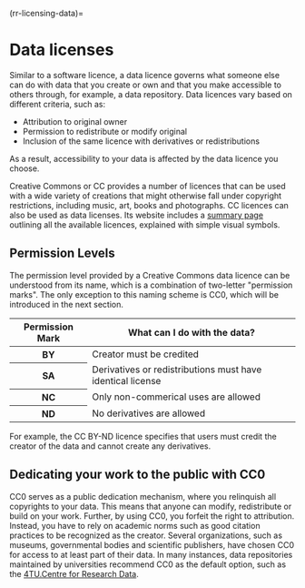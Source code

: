 (rr-licensing-data)=
# Data licenses

Similar to a software licence, a data licence governs what someone else can do with data that you create or own and that you make accessible to others through, for example, a data repository.
Data licences vary based on different criteria, such as:
* Attribution to original owner
* Permission to redistribute or modify original
* Inclusion of the same licence with derivatives or redistributions

As a result, accessibility to your data is affected by the data licence you choose. <br>

Creative Commons or CC provides a number of licences that can be used with a wide variety of creations that might otherwise fall under copyright restrictions, including music, art, books and photographs.
CC licences can also be used as data licenses. 
Its website includes a [summary page](https://creativecommons.org/about/cclicenses/) outlining all the available licences, explained with simple visual symbols. 

## Permission Levels

The permission level provided by a Creative Commons data licence can be understood from its name, which is a combination of two-letter "permission marks".
The only exception to this naming scheme is CC0, which will be introduced in the next section.

<table>
    <thead>
        <tr>
            <th rowspan="4">Permission Mark</th>
            <th colspan="5">What can I do with the data?</th>
        </tr>
    </thead>
    <tbody>
        <tr>
            <th>BY</th>
            <td>Creator must be credited</td>
        </tr>
        <tr>
            <th>SA</th>
            <td>Derivatives or redistributions must have identical license</td>
        </tr>
        <tr>
            <th>NC</th>
            <td>Only non-commerical uses are allowed</td>
        </tr>
        <tr>
            <th>ND</th>
            <td>No derivatives are allowed</td>
        </tr>
    </tbody>
</table>

For example, the CC BY-ND licence specifies that users must credit the creator of the data and cannot create any derivatives.

## Dedicating your work to the public with CC0

CC0 serves as a public dedication mechanism, where you relinquish all copyrights to your data.
This means that anyone can modify, redistribute or build on your work.
Further, by using CC0, you forfeit the right to attribution.
Instead, you have to rely on academic norms such as good citation practices to be recognized as the creator.
Several organizations, such as museums, governmental bodies and scientific publishers, have chosen CC0 for access to at least part of their data.
In many instances, data repositories maintained by universities recommend CC0 as the default option, such as the [4TU.Centre for Research Data](https://researchdata.4tu.nl/en/use-4turesearchdata/archive-research-data/upload-your-data-in-our-data-archive/licencing/).
